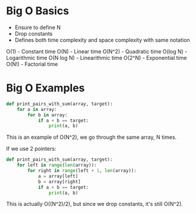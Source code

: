 # Big O Basics
- Ensure to define N
- Drop constants
- Defines both time complexity and space complexity with same notation

O(1) - Constant time
O(N) - Linear time
O(N^2) - Quadratic time
O(log N) - Logarithmic time
O(N log N) - Linearithmic time
O(2^N) - Exponential time
O(N!) - Factorial time

# Big O Examples

```python
def print_pairs_with_sum(array, target):
    for a in array:
        for b in array:
            if a + b == target:
                print(a, b)
```
This is an example of O(N^2), we go through the same array, N times.

If we use 2 pointers:

```python
def print_pairs_with_sum(array, target):
    for left in range(len(array)):
        for right in range(left + 1, len(array)):
            a = array[left]
            b = array[right]
            if a + b == target:
                print(a, b)
```
This is actually O((N^2)/2), but since we drop constants, it's still O(N^2).